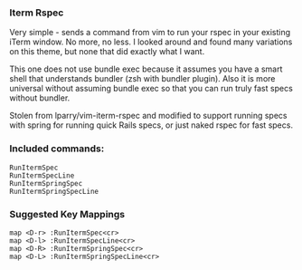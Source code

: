 ### Iterm Rspec

Very simple - sends a command from vim to run your rspec in your existing
iTerm window. No more, no less. I looked around and found many variations on
this theme, but none that did exactly what I want.

This one does not use bundle exec because it assumes you have a smart shell
that understands bundler (zsh with bundler plugin). Also it is more universal
without assuming bundle exec so that you can run truly fast specs without bundler.

Stolen from lparry/vim-iterm-rspec and modified to support running
specs with spring for running quick Rails specs, or just naked rspec
for fast specs.

### Included commands:

```
RunItermSpec
RunItermSpecLine
RunItermSpringSpec
RunItermSpringSpecLine
```

### Suggested Key Mappings

```vim
map <D-r> :RunItermSpec<cr>
map <D-l> :RunItermSpecLine<cr>
map <D-R> :RunItermSpringSpec<cr>
map <D-L> :RunItermSpringSpecLine<cr>
```
